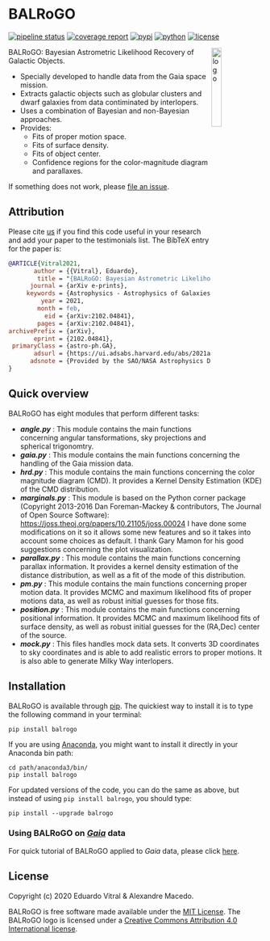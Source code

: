 # BALRoGO

[![pipeline status](https://gitlab.com/eduardo-vitral/balrogo/badges/master/pipeline.svg)](https://gitlab.com/eduardo-vitral/balrogo/-/commits/master)
[![coverage report](https://gitlab.com/eduardo-vitral/balrogo/badges/master/coverage.svg)](https://gitlab.com/eduardo-vitral/balrogo/-/commits/master)
[![pypi](https://img.shields.io/pypi/v/balrogo.svg)](https://pypi.python.org/pypi/balrogo/)
[![python](https://img.shields.io/pypi/pyversions/balrogo.svg)](https://pypi.python.org/pypi/balrogo)
[![license](http://img.shields.io/badge/license-MIT-blue.svg)](LICENSE)

<!-- markdownlint-disable-next-line no-inline-html -->
<img alt="logo" align="right" src="https://gitlab.com/eduardo-vitral/balrogo/-/raw/master/logo.png" width="20%" />

BALRoGO: Bayesian Astrometric Likelihood Recovery of Galactic Objects.

- Specially developed to handle data from the Gaia space mission.
- Extracts galactic objects such as globular clusters and dwarf galaxies from data contiminated by interlopers.
- Uses a combination of Bayesian and non-Bayesian approaches.
- Provides:
  - Fits of proper motion space.
  - Fits of surface density.
  - Fits of object center.
  - Confidence regions for the color-magnitude diagram and parallaxes.

If something does not work, please [file an issue](https://gitlab.com/eduardo-vitral/balrogo/-/issues).

## Attribution

Please cite [us](https://arxiv.org/abs/2102.04841) if you find this code useful in your research and add your paper to the testimonials list. The BibTeX entry for the paper is:

```bibtex
@ARTICLE{Vitral2021,
       author = {{Vitral}, Eduardo},
        title = "{BALRoGO: Bayesian Astrometric Likelihood Recovery of Galactic Objects -- Global properties of over one hundred globular clusters with Gaia EDR3}",
      journal = {arXiv e-prints},
     keywords = {Astrophysics - Astrophysics of Galaxies, Astrophysics - Instrumentation and Methods for Astrophysics},
         year = 2021,
        month = feb,
          eid = {arXiv:2102.04841},
        pages = {arXiv:2102.04841},
archivePrefix = {arXiv},
       eprint = {2102.04841},
 primaryClass = {astro-ph.GA},
       adsurl = {https://ui.adsabs.harvard.edu/abs/2021arXiv210204841V},
      adsnote = {Provided by the SAO/NASA Astrophysics Data System}
}
```

## Quick overview

BALRoGO has eight modules that perform different tasks:

- ***angle.py*** : This module contains the main functions concerning angular tansformations, sky projections and spherical trigonomtry.
- ***gaia.py*** : This module contains the main functions concerning the handling of the Gaia mission data.
- ***hrd.py*** : This module contains the main functions concerning the color magnitude diagram (CMD). It provides a Kernel Density Estimation (KDE) of the CMD distribution.
- ***marginals.py*** : This module is based on the Python corner package (Copyright 2013-2016 Dan Foreman-Mackey & contributors, The Journal of Open Source Software): https://joss.theoj.org/papers/10.21105/joss.00024
I have done some modifications on it so it allows some new features and so it takes into account some choices as default. I thank Gary Mamon for his good suggestions concerning the plot visualization.
-  ***parallax.py*** : This module contains the main functions concerning parallax information. It provides a kernel density estimation of the distance distribution, as well as a fit of the mode of this distribution.
- ***pm.py*** : This module contains the main functions concerning proper motion data. It provides MCMC and maximum likelihood fits of proper motions data, as well as robust initial guesses for those fits.
- ***position.py*** : This module contains the main functions concerning positional information. It provides MCMC and maximum likelihood fits of surface density, as well as robust initial guesses for the (RA,Dec) center of the source.
- ***mock.py*** : This files handles mock data sets. It converts 3D coordinates to sky coordinates and is able to add realistic errors to proper motions. It is also able to generate Milky Way interlopers.

## Installation

BALRoGO is available through [pip](https://pypi.org/project/balrogo/). The quickiest way to install it is to type the following command in your terminal:

```terminal
pip install balrogo
```

If you are using [Anaconda](https://www.anaconda.com/), you might want to install it directly in your Anaconda bin path:

```terminal
cd path/anaconda3/bin/
pip install balrogo
```

For updated versions of the code, you can do the same as above, but instead of using `pip install balrogo`, you should type:

```terminal
pip install --upgrade balrogo
```

### Using BALRoGO on [*Gaia*](https://www.cosmos.esa.int/web/gaia/data-access) data

For quick tutorial of BALRoGO applied to *Gaia* data, please click [here](https://gitlab.com/eduardo-vitral/balrogo/-/blob/master/GAIA.md).

## License

Copyright (c) 2020 Eduardo Vitral & Alexandre Macedo.

BALRoGO is free software made available under the [MIT License](LICENSE). The BALRoGO logo is licensed under a [Creative Commons Attribution 4.0 International license](https://creativecommons.org/licenses/by/4.0/).
